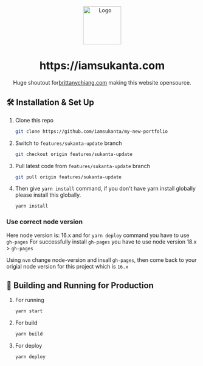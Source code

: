 <div align="center">
  <img alt="Logo" src="https://github.com/iamsukanta/my-new-portfolio/blob/features/develop/src/images/logo.png" width="100" />
</div>
<h1 align="center">
  https://iamsukanta.com
</h1>
<p align="center">
  Huge shoutout for<a href="https://brittanychiang.com" target="_blank">brittanychiang.com</a> making this website opensource.</a>
</p>

## 🛠 Installation & Set Up

1. Clone this repo

   ```sh
   git clone https://github.com/iamsukanta/my-new-portfolio
   ```

2. Switch to `features/sukanta-update` branch

   ```sh
   git checkout origin features/sukanta-update
   ```

3. Pull latest code from `features/sukanta-update` branch

   ```sh
   git pull origin features/sukanta-update
   ```

4. Then give `yarn install` command, if you don't have yarn install globally please install this globally.

   ```sh
   yarn install
   ```

### Use correct node version

Here node version is: 16.x
and for `yarn deploy` command you have to use `gh-pages`
For successfully install `gh-pages` you have to use node version 18.x > `gh-pages`

Using `nvm` change node-version and insall `gh-pages`, then come back to your origial node version for this project
which is `16.x`

## 🚀 Building and Running for Production

1. For running

   ```sh
   yarn start
   ```

2. For build

   ```sh
   yarn build
   ```

3. For deploy

   ```sh
   yarn deploy
   ```
